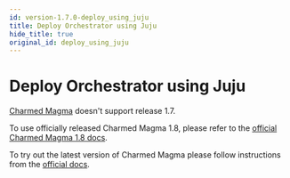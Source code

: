 ```yaml
---
id: version-1.7.0-deploy_using_juju
title: Deploy Orchestrator using Juju
hide_title: true
original_id: deploy_using_juju
---
```


# Deploy Orchestrator using Juju

[Charmed Magma](https://canonical.github.io/charmed-magma/) doesn't
support release 1.7.

To use officially released Charmed Magma 1.8, please refer to the
[official Charmed Magma 1.8 docs](https://canonical.github.io/charmed-magma/1.8/).

To try out the latest version of Charmed Magma please follow instructions
from the [official docs](https://canonical.github.io/charmed-magma/main/).
